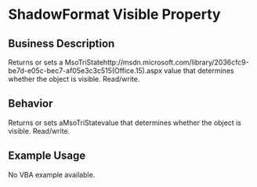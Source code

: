 # ShadowFormat Visible Property

## Business Description
Returns or sets a MsoTriStatehttp://msdn.microsoft.com/library/2036cfc9-be7d-e05c-bec7-af05e3c3c515(Office.15).aspx value that determines whether the object is visible. Read/write.

## Behavior
Returns or sets aMsoTriStatevalue that determines whether the object is visible. Read/write.

## Example Usage
No VBA example available.